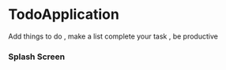 # TodoApplication
Add things to do , make a list complete your task , be productive
### Splash Screen

